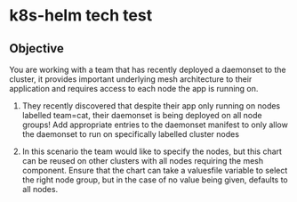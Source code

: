 # k8s-helm tech test #

## Objective ##

You are working with a team that has recently deployed a daemonset to the cluster, it provides important underlying mesh architecture to their application and requires access to each node the app is running on.

1. They recently discovered that despite their app only running on nodes labelled team=cat, their daemonset is being deployed on all node groups! Add appropriate entries to the daemonset manifest to only allow the daemonset to run on specifically labelled cluster nodes

2. In this scenario the team would like to specify the nodes, but this chart can be reused on other clusters with all nodes requiring the mesh component. Ensure that the chart can take a valuesfile variable to select the right node group, but in the case of no value being given, defaults to all nodes.

